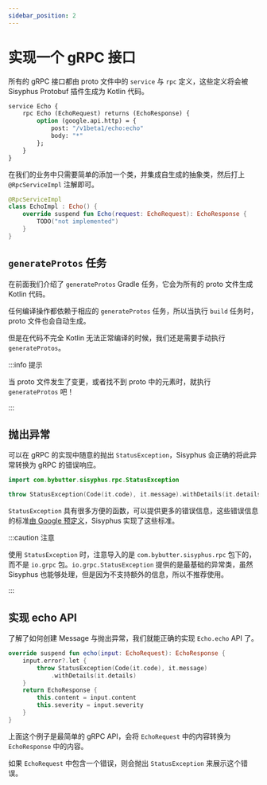 ```yaml
---
sidebar_position: 2
---
```


# 实现一个 gRPC 接口

所有的 gRPC 接口都由 proto 文件中的 `service` 与 `rpc` 定义，这些定义将会被 Sisyphus Protobuf 插件生成为 Kotlin 代码。

```protobuf
service Echo {
    rpc Echo (EchoRequest) returns (EchoResponse) {
        option (google.api.http) = {
            post: "/v1beta1/echo:echo"
            body: "*"
        };
    }
}
```

在我们的业务中只需要简单的添加一个类，并集成自生成的抽象类，然后打上 `@RpcServiceImpl` 注解即可。

```kotlin
@RpcServiceImpl
class EchoImpl : Echo() {
    override suspend fun Echo(request: EchoRequest): EchoResponse {
        TODO("not implemented")
    }
}
```

## `generateProtos` 任务

在前面我们介绍了 `generateProtos` Gradle 任务，它会为所有的 proto 文件生成 Kotlin 代码。

任何编译操作都依赖于相应的 `generateProtos` 任务，所以当执行 `build` 任务时，proto 文件也会自动生成。

但是在代码不完全 Kotlin 无法正常编译的时候，我们还是需要手动执行 `generateProtos`。 

:::info 提示

当 proto 文件发生了变更，或者找不到 proto 中的元素时，就执行 `generateProtos` 吧！

:::

## 抛出异常

可以在 gRPC 的实现中随意的抛出 `StatusException`，Sisyphus 会正确的将此异常转换为 gRPC 的错误响应。

```kotlin
import com.bybutter.sisyphus.rpc.StatusException

throw StatusException(Code(it.code), it.message).withDetails(it.details)
```

`StatusException` 具有很多方便的函数，可以提供更多的错误信息，这些错误信息的标准[由 Google 预定义](https://github.com/googleapis/api-common-protos/blob/main/google/rpc/error_details.proto)，Sisyphus 实现了这些标准。

:::caution 注意

使用 `StatusException` 时，注意导入的是 `com.bybutter.sisyphus.rpc` 包下的，而不是 `io.grpc` 包。`io.grpc.StatusException` 提供的是最基础的异常类，虽然 Sisyphus 也能够处理，但是因为不支持额外的信息，所以不推荐使用。

:::

## 实现 echo API

了解了如何创建 Message 与抛出异常，我们就能正确的实现 `Echo.echo` API 了。

```kotlin
override suspend fun echo(input: EchoRequest): EchoResponse {
    input.error?.let {
        throw StatusException(Code(it.code), it.message)
            .withDetails(it.details)
    }
    return EchoResponse {
        this.content = input.content
        this.severity = input.severity
    }
}
```

上面这个例子是最简单的 gRPC API，会将 `EchoRequest` 中的内容转换为 `EchoResponse` 中的内容。

如果 `EchoRequest` 中包含一个错误，则会抛出 `StatusException` 来展示这个错误。